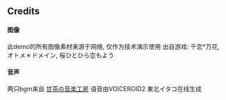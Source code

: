 ## Credits

#### 图像
此demo的所有图像素材来源于网络, 仅作为技术演示使用
出自游戏: 千恋*万花, オトメ＊ドメイン, 桜ひとひら恋もよう

#### 音声
两只bgm来自 [甘茶の音楽工房](https://amachamusic.chagasi.com/)
语音由VOICEROID2 東北イタコ在线生成



